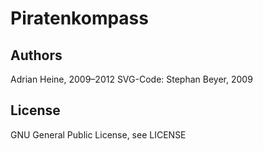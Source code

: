 Piratenkompass
==============

Authors
-------

Adrian Heine, 2009–2012
SVG-Code: Stephan Beyer, 2009

License
-------

GNU General Public License, see LICENSE
